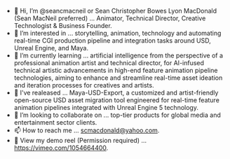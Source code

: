 - 👋 Hi, I’m @seancmacneil or Sean Christopher Bowes Lyon MacDonald (Sean MacNeil preferred) ... Animator, Technical Director, Creative Technologist & Business Founder.
- 👀 I’m interested in ... storytelling, animation, technology and automating real-time CGI production pipeline and integration tasks around USD, Unreal Engine, and Maya.
- 🌱 I’m currently learning ... artificial intelligence from the perspective of a professional animation artist and technical director, for AI-infused technical artistic advancements in high-end feature animation pipeline technologies, aiming to enhance and streamline real-time asset ideation and iteration processes for creatives and artists.
- 🎉 I've realeased ... Maya-USD-Export, a customized and artist-friendly open-source USD asset migration tool engineered for real-time feature animation pipelines integrated with Unreal Engine 5 technology.
- 💞️ I’m looking to collaborate on ... top-tier products for global media and entertainment sector clients.
- 📫 How to reach me ... scmacdonald@yahoo.com.
- 🎥 View my demo reel (Permission required) ... https://vimeo.com/1054664400.
<!---
seancmacneil/seancmacneil is a ✨ special ✨ repository because its `README.md` (this file) appears on your GitHub profile.
You can click the Preview link to take a look at your changes.
--->
